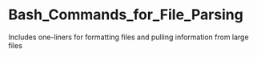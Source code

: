 # Bash_Commands_for_File_Parsing

Includes one-liners for formatting files and pulling information from large files
